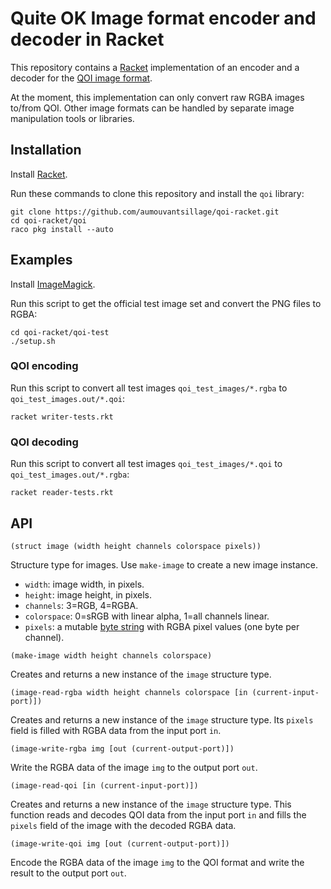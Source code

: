Quite OK Image format encoder and decoder in Racket
===

This repository contains a [Racket](https://racket-lang.org/) implementation of
an encoder and a decoder for the [QOI image format](https://qoiformat.org/).

At the moment, this implementation can only convert raw RGBA images to/from QOI.
Other image formats can be handled by separate image manipulation tools or libraries.

Installation
------------

Install [Racket](https://racket-lang.org/).

Run these commands to clone this repository and install the `qoi` library:

```
git clone https://github.com/aumouvantsillage/qoi-racket.git
cd qoi-racket/qoi
raco pkg install --auto
```

Examples
--------

Install [ImageMagick](https://imagemagick.org/).

Run this script to get the official test image set and convert the PNG
files to RGBA:

```
cd qoi-racket/qoi-test
./setup.sh
```

### QOI encoding

Run this script to convert all test images `qoi_test_images/*.rgba` to `qoi_test_images.out/*.qoi`:

```
racket writer-tests.rkt
```

### QOI decoding

Run this script to convert all test images `qoi_test_images/*.qoi` to `qoi_test_images.out/*.rgba`:

```
racket reader-tests.rkt
```

API
---

```racket
(struct image (width height channels colorspace pixels))
```

Structure type for images. Use `make-image` to create a new image instance.

* `width`: image width, in pixels.
* `height`: image height, in pixels.
* `channels`: 3=RGB, 4=RGBA.
* `colorspace`: 0=sRGB with linear alpha, 1=all channels linear.
* `pixels`: a mutable [byte string](https://docs.racket-lang.org/reference/bytestrings.html) with RGBA pixel values (one byte per channel).

```racket
(make-image width height channels colorspace)
```

Creates and returns a new instance of the `image` structure type.

```racket
(image-read-rgba width height channels colorspace [in (current-input-port)])
```

Creates and returns a new instance of the `image` structure type.
Its `pixels` field is filled with RGBA data from the input port `in`.

```racket
(image-write-rgba img [out (current-output-port)])
```

Write the RGBA data of the image `img` to the output port `out`.

```racket
(image-read-qoi [in (current-input-port)])
```

Creates and returns a new instance of the `image` structure type.
This function reads and decodes QOI data from the input port `in` and fills the
`pixels` field of the image with the decoded RGBA data.

```racket
(image-write-qoi img [out (current-output-port)])
```

Encode the RGBA data of the image `img` to the QOI format and write the result
to the output port `out`.
